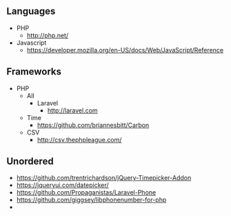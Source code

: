 ## Languages
* PHP
  * http://php.net/
* Javascript
  * https://developer.mozilla.org/en-US/docs/Web/JavaScript/Reference

## Frameworks
* PHP
  * All
    * Laravel 
      * http://laravel.com
  * Time
    * https://github.com/briannesbitt/Carbon
  * CSV
    * http://csv.thephpleague.com/


## Unordered
* https://github.com/trentrichardson/jQuery-Timepicker-Addon
* https://jqueryui.com/datepicker/
* https://github.com/Propaganistas/Laravel-Phone
* https://github.com/giggsey/libphonenumber-for-php
* 
